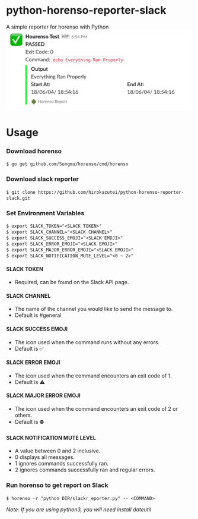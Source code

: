 # python-horenso-reporter-slack
A simple reporter for horenso with Python
![Demo Image](https://github.com/hirokazutei/python-horenso-reporter-slack/blob/master/demoimg.png)

# Usage
### Download horenso
~~~
$ go get github.com/Songmu/horenso/cmd/horenso
~~~

### Download slack reporter
~~~
$ git clone https://github.com/hirokazutei/python-horenso-reporter-slack.git
~~~

### Set Environment Variables
~~~
$ export SLACK_TOKEN="<SLACK TOKEN>"
$ export SLACK_CHANNEL="<SLACK CHANNEL>"
$ export SLACK_SUCCESS_EMOJI="<SLACK EMOJI>"
$ export SLACK_ERROR_EMOJI="<SLACK EMOJI>"
$ export SLACK_MAJOR_ERROR_EMOJI="<SLACK EMOJI>"
$ export SLACK_NOTIFICATION_MUTE_LEVEL="<0 ~ 2>"
~~~

#### SLACK TOKEN
* Required, can be found on the Slack API page.

#### SLACK CHANNEL
* The name of the channel you would like to send the message to.
* Default is #general

#### SLACK SUCCESS EMOJI
* The icon used when the command runs without any errors.
* Default is :white_check_mark:

#### SLACK ERROR EMOJI
* The icon used when the command encounters an exit code of 1.
* Default is :warning:

#### SLACK MAJOR ERROR EMOJI
* The icon used when the command encounters an exit code of 2 or others.
* Default is :no_entry:

#### SLACK NOTIFICATION MUTE LEVEL
* A value between 0 and 2 inclusive.
* 0 displays all messages.
* 1 ignores commands successfully ran.
* 2 ignores commands successfully ran and regular errors.

### Run horenso to get report on Slack
~~~
$ horenso -r "python DIR/slackr_eporter.py" -- <COMMAND>
~~~

*Note: If you are using python3, you will need install dateutil*
